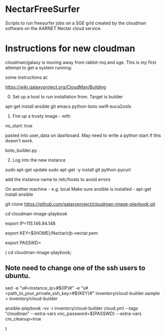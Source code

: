 NectarFreeSurfer
================

Scripts to run freesurfer jobs on a SGE grid created by the cloudman
software on the AARNET Nectar cloud service.


Instructions for new cloudman
=============================

cloudman/galaxy is moving away from rabbit-mq and sge. This is my first attempt
to get a system running:

some instructions at:

https://wiki.galaxyproject.org/CloudMan/Building

0) Set up a host to run installation from. Target is builder

apt-get install ansible git emacs python-boto swift euca2ools

1) Fire up a trusty image - with 

no_start: true

pasted into user_data on dashboard. May need to write a python start if
this doesn't work.

boto_builder.py .

2) Log into the new instance

sudo apt-get update
sudo apt-get -y install git  python-pycurl

add the instance name to /etc/hosts to avoid errors

On another machine - e.g. local
Make sure ansible is installed - apt-get install ansible

git clone https://github.com/galaxyproject/cloudman-image-playbook.git

cd cloudman-image-playbook

export IP=115.146.94.148

export KEY=${HOME}/Nectar/rjb-nectar.pem

export PASSWD=

(
cd cloudman-image-playbook;
## Note need to change one of the ssh users to ubuntu.
sed -e "s#<instance_ip>#${IP}#" -e "s#<path_to_your_private_ssh_key>#${KEY}#" inventory/cloud-builder.sample > inventory/cloud-builder

ansible-playbook -vv -i inventory/cloud-builder cloud.yml --tags "cloudman" --extra-vars vnc_password=${PASSWD} --extra-vars cm_cleanup=true

)

